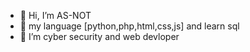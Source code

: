 - 👋 Hi, I’m AS-NOT
- 🧠 my language [python,php,html,css,js] and learn sql
- 🎩 I’m cyber security and web devloper 

